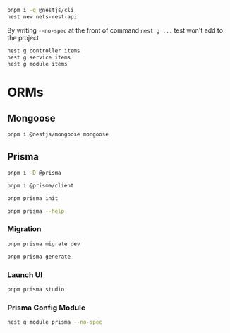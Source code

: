 
```bash
pnpm i -g @nestjs/cli
nest new nets-rest-api
```

By writing `--no-spec` at the front of command `nest g ...` test won't add to the project

```bash
nest g controller items
nest g service items 
nest g module items 
```

# ORMs

## Mongoose

```bash
pnpm i @nestjs/mongoose mongoose
```

## Prisma

```bash
pnpm i -D @prisma
```

```bash
pnpm i @prisma/client
```

```bash
pnpm prisma init
```

```bash
pnpm prisma --help
```

### Migration

```bash
pnpm prisma migrate dev
```

```bash
pnpm prisma generate
```

### Launch UI

```bash
pnpm prisma studio
```

### Prisma Config Module

```bash
nest g module prisma --no-spec
```
